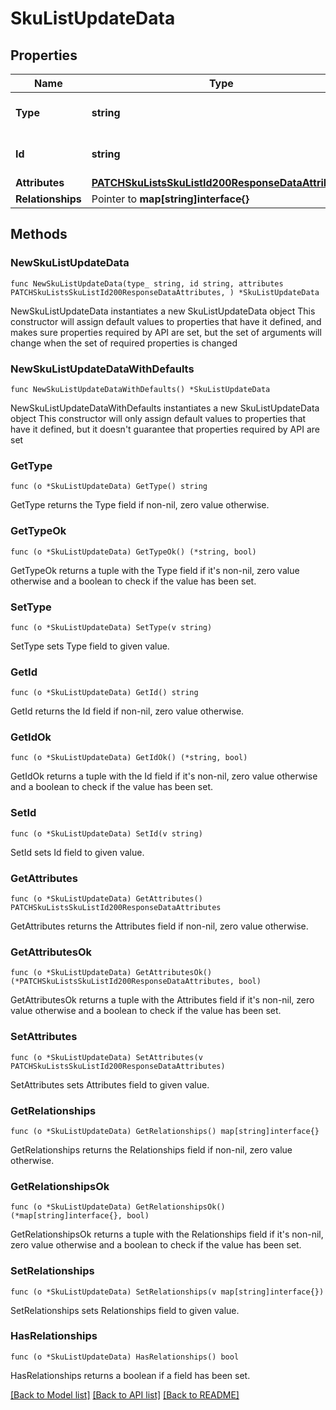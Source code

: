 # SkuListUpdateData

## Properties

Name | Type | Description | Notes
------------ | ------------- | ------------- | -------------
**Type** | **string** | The resource&#39;s type | [default to "sku_lists"]
**Id** | **string** | The resource&#39;s id | 
**Attributes** | [**PATCHSkuListsSkuListId200ResponseDataAttributes**](PATCHSkuListsSkuListId200ResponseDataAttributes.md) |  | 
**Relationships** | Pointer to **map[string]interface{}** |  | [optional] 

## Methods

### NewSkuListUpdateData

`func NewSkuListUpdateData(type_ string, id string, attributes PATCHSkuListsSkuListId200ResponseDataAttributes, ) *SkuListUpdateData`

NewSkuListUpdateData instantiates a new SkuListUpdateData object
This constructor will assign default values to properties that have it defined,
and makes sure properties required by API are set, but the set of arguments
will change when the set of required properties is changed

### NewSkuListUpdateDataWithDefaults

`func NewSkuListUpdateDataWithDefaults() *SkuListUpdateData`

NewSkuListUpdateDataWithDefaults instantiates a new SkuListUpdateData object
This constructor will only assign default values to properties that have it defined,
but it doesn't guarantee that properties required by API are set

### GetType

`func (o *SkuListUpdateData) GetType() string`

GetType returns the Type field if non-nil, zero value otherwise.

### GetTypeOk

`func (o *SkuListUpdateData) GetTypeOk() (*string, bool)`

GetTypeOk returns a tuple with the Type field if it's non-nil, zero value otherwise
and a boolean to check if the value has been set.

### SetType

`func (o *SkuListUpdateData) SetType(v string)`

SetType sets Type field to given value.


### GetId

`func (o *SkuListUpdateData) GetId() string`

GetId returns the Id field if non-nil, zero value otherwise.

### GetIdOk

`func (o *SkuListUpdateData) GetIdOk() (*string, bool)`

GetIdOk returns a tuple with the Id field if it's non-nil, zero value otherwise
and a boolean to check if the value has been set.

### SetId

`func (o *SkuListUpdateData) SetId(v string)`

SetId sets Id field to given value.


### GetAttributes

`func (o *SkuListUpdateData) GetAttributes() PATCHSkuListsSkuListId200ResponseDataAttributes`

GetAttributes returns the Attributes field if non-nil, zero value otherwise.

### GetAttributesOk

`func (o *SkuListUpdateData) GetAttributesOk() (*PATCHSkuListsSkuListId200ResponseDataAttributes, bool)`

GetAttributesOk returns a tuple with the Attributes field if it's non-nil, zero value otherwise
and a boolean to check if the value has been set.

### SetAttributes

`func (o *SkuListUpdateData) SetAttributes(v PATCHSkuListsSkuListId200ResponseDataAttributes)`

SetAttributes sets Attributes field to given value.


### GetRelationships

`func (o *SkuListUpdateData) GetRelationships() map[string]interface{}`

GetRelationships returns the Relationships field if non-nil, zero value otherwise.

### GetRelationshipsOk

`func (o *SkuListUpdateData) GetRelationshipsOk() (*map[string]interface{}, bool)`

GetRelationshipsOk returns a tuple with the Relationships field if it's non-nil, zero value otherwise
and a boolean to check if the value has been set.

### SetRelationships

`func (o *SkuListUpdateData) SetRelationships(v map[string]interface{})`

SetRelationships sets Relationships field to given value.

### HasRelationships

`func (o *SkuListUpdateData) HasRelationships() bool`

HasRelationships returns a boolean if a field has been set.


[[Back to Model list]](../README.md#documentation-for-models) [[Back to API list]](../README.md#documentation-for-api-endpoints) [[Back to README]](../README.md)


